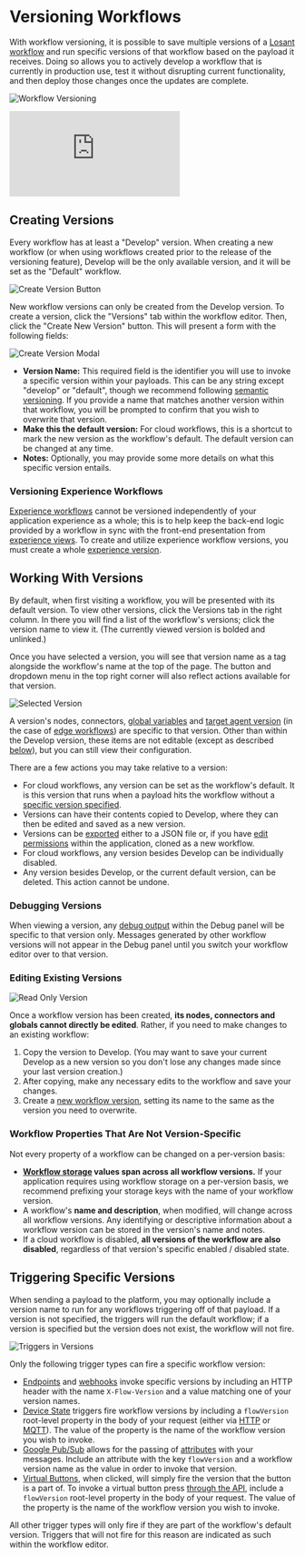 # Versioning Workflows

With workflow versioning, it is possible to save multiple versions of a [Losant workflow](/workflows/overview/) and run specific versions of that workflow based on the payload it receives. Doing so allows you to actively develop a workflow that is currently in production use, test it without disrupting current functionality, and then deploy those changes once the updates are complete.

![Workflow Versioning](/images/workflows/versioning/overview.png "Workflow Versioning")

<div class='embed-container'>
  <iframe src='https://www.youtube.com/embed/QE1MGp2-lao' frameborder='0' allowfullscreen></iframe>
</div>

## Creating Versions

Every workflow has at least a "Develop" version. When creating a new workflow (or when using workflows created prior to the release of the versioning feature), Develop will be the only available version, and it will be set as the "Default" workflow.

![Create Version Button](/images/workflows/versioning/create_version_btn.png "Create Version Button")

New workflow versions can only be created from the Develop version. To create a version, click the "Versions" tab within the workflow editor. Then, click the "Create New Version" button. This will present a form with the following fields:

![Create Version Modal](/images/workflows/versioning/create_version_modal.png "Create Version Modal")

* **Version Name:** This required field is the identifier you will use to invoke a specific version within your payloads. This can be any string except "develop" or "default", though we recommend following [semantic versioning](http://semver.org/). If you provide a name that matches another version within that workflow, you will be prompted to confirm that you wish to overwrite that version.
* **Make this the default version:** For cloud workflows, this is a shortcut to mark the new version as the workflow's default. The default version can be changed at any time.
* **Notes:** Optionally, you may provide some more details on what this specific version entails.

### Versioning Experience Workflows

[Experience workflows](/workflows/experience-workflows/) cannot be versioned independently of your application experience as a whole; this is to help keep the back-end logic provided by a workflow in sync with the front-end presentation from [experience views](/experiences/views/). To create and utilize experience workflow versions, you must create a whole [experience version](/experiences/versions/).

## Working With Versions

By default, when first visiting a workflow, you will be presented with its default version. To view other versions, click the Versions tab in the right column. In there you will find a list of the workflow's versions; click the version name to view it. (The currently viewed version is bolded and unlinked.)

Once you have selected a version, you will see that version name as a tag alongside the workflow's name at the top of the page. The button and dropdown menu in the top right corner will also reflect actions available for that version.

![Selected Version](/images/workflows/versioning/selected_version.png "Selected Version")

A version's nodes, connectors, [global variables](/workflows/overview/#workflow-globals) and [target agent version](/workflows/edge-workflows/#edge-agent-version) (in the case of [edge workflows](/workflows/edge-workflows/)) are specific to that version. Other than within the Develop version, these items are not editable (except as described [below](#editing-existing-versions)), but you can still view their configuration.

There are a few actions you may take relative to a version:

* For cloud workflows, any version can be set as the workflow's default. It is this version that runs when a payload hits the workflow without a [specific version specified](#triggering-specific-versions).
* Versions can have their contents copied to Develop, where they can then be edited and saved as a new version.
* Versions can be [exported](/workflows/overview/#import-export) either to a JSON file or, if you have [edit permissions](/organizations/members/#member-roles) within the application, cloned as a new workflow.
* For cloud workflows, any version besides Develop can be individually disabled.
* Any version besides Develop, or the current default version, can be deleted. This action cannot be undone.

### Debugging Versions

When viewing a version, any [debug output](/workflows/outputs/debug/#viewing-debug-output) within the Debug panel will be specific to that version only. Messages generated by other workflow versions will not appear in the Debug panel until you switch your workflow editor over to that version.

### Editing Existing Versions

![Read Only Version](/images/workflows/versioning/version_read_only.png "Read Only Version")

Once a workflow version has been created, **its nodes, connectors and globals cannot directly be edited**. Rather, if you need to make changes to an existing workflow:

1. Copy the version to Develop. (You may want to save your current Develop as a new version so you don't lose any changes made since your last version creation.)
1. After copying, make any necessary edits to the workflow and save your changes.
1. Create a [new workflow version](#creating-versions), setting its name to the same as the version you need to overwrite.

### Workflow Properties That Are Not Version-Specific

Not every property of a workflow can be changed on a per-version basis:

* **[Workflow storage](/workflows/overview/#workflow-storage) values span across all workflow versions.** If your application requires using workflow storage on a per-version basis, we recommend prefixing your storage keys with the name of your workflow version.
* A workflow's **name and description**, when modified, will change across all workflow versions. Any identifying or descriptive information about a workflow version can be stored in the version's name and notes.
* If a cloud workflow is disabled, **all versions of the workflow are also disabled**, regardless of that version's specific enabled / disabled state.

## Triggering Specific Versions

When sending a payload to the platform, you may optionally include a version name to run for any workflows triggering off of that payload. If a version is not specified, the triggers will run the default workflow; if a version is specified but the version does not exist, the workflow will not fire.

![Triggers in Versions](/images/workflows/versioning/version_dead_triggers.png "Triggers in Versions")

Only the following trigger types can fire a specific workflow version:

* [Endpoints](/workflows/triggers/endpoint/) and [webhooks](/workflows/triggers/webhook/) invoke specific versions by including an HTTP header with the name `X-Flow-Version` and a value matching one of your version names.
* [Device State](/workflows/triggers/device/) triggers fire workflow versions by including a `flowVersion` root-level property in the body of your request (either via [HTTP](/rest-api/device/#send-state) or [MQTT](/mqtt/overview/#publishing-device-state)). The value of the property is the name of the workflow version you wish to invoke.
* [Google Pub/Sub](/workflows/triggers/google-pub-sub/) allows for the passing of [attributes](https://cloud.google.com/pubsub/docs/publisher) with your messages. Include an attribute with the key `flowVersion` and a workflow version name as the value in order to invoke that version.
* [Virtual Buttons](/workflows/triggers/virtual-button/), when clicked, will simply fire the version that the button is a part of. To invoke a virtual button press [through the API](/rest-api/flow/#press-virtual-button), include a `flowVersion` root-level property in the body of your request. The value of the property is the name of the workflow version you wish to invoke.

All other trigger types will only fire if they are part of the workflow's default version. Triggers that will not fire for this reason are indicated as such within the workflow editor.
